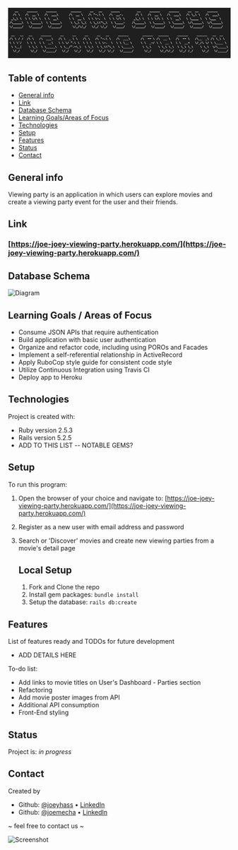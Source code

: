 ![Title](lib/images/title_01_viewing_party.jpeg)

## Table of contents
* [General info](#general-info)
* [Link](#link)
* [Database Schema](#database-schema)
* [Learning Goals/Areas of Focus](#learning-goals)
* [Technologies](#technologies)
* [Setup](#setup)
* [Features](#features)
* [Status](#status)
* [Contact](#contact)

## General info
Viewing party is an application in which users can explore movies and create a viewing party event for the user and their friends.

## Link
### [https://joe-joey-viewing-party.herokuapp.com/](https://joe-joey-viewing-party.herokuapp.com/)

## Database Schema
![Diagram](lib/images/viewing_pary_diagram.jpg "Database Schema")

## Learning Goals / Areas of Focus
* Consume JSON APIs that require authentication
* Build application with basic user authentication
* Organize and refactor code, including using POROs and Facades
* Implement a self-referential relationship in ActiveRecord
* Apply RuboCop style guide for consistent code style
* Utilize Continuous Integration using Travis CI
* Deploy app to Heroku

## Technologies
Project is created with:
* Ruby version 2.5.3
* Rails version 5.2.5
* ADD TO THIS LIST -- NOTABLE GEMS?

## Setup
To run this program:

1. Open the browser of your choice and navigate to:
[https://joe-joey-viewing-party.herokuapp.com/](https://joe-joey-viewing-party.herokuapp.com/)
2. Register as a new user with email address and password
3. Search or 'Discover' movies and create new viewing parties from a movie's detail page

   ## Local Setup

   1. Fork and Clone the repo
   2. Install gem packages: `bundle install`
   3. Setup the database: `rails db:create`

## Features
List of features ready and TODOs for future development
* ADD DETAILS HERE

To-do list:
* Add links to movie titles on User's Dashboard - Parties section
* Refactoring
* Add movie poster images from API
* Additional API consumption
* Front-End styling


## Status
Project is: _in progress_

## Contact
Created by
* Github: [@joeyhass](https://github.com/joeyh92989) • [LinkedIn](https://www.linkedin.com/in/haasjoseph/)
* Github: [@joemecha](https://github.com/joemecha) • [LinkedIn](https://www.linkedin.com/in/joemecha/)

~ feel free to contact us ~

![Screenshot](lib/images/ADD-A-SCREENSHOT-HERE)
